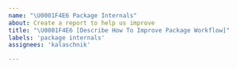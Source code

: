 ```yaml
---
name: "\U0001F4E6 Package Internals"
about: Create a report to help us improve
title: "\U0001F4E6 [Describe How To Improve Package Workflow]"
labels: 'package internals'
assignees: 'kalaschnik'

---
```



